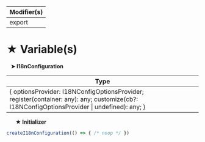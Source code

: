 | Modifier(s)                            |
|----------------------------------------|
| export |

# &#9733; Variable(s)

&nbsp;&nbsp; **&#10148; I18nConfiguration**

| Type                        |
|-----------------------------|
| { optionsProvider: I18NConfigOptionsProvider; register(container: any): any; customize(cb?: I18NConfigOptionsProvider &#124; undefined): any; } |

&nbsp;&nbsp;&nbsp;&nbsp;&nbsp; **&#9733; Initializer**

```ts
createI18nConfiguration(() => { /* noop */ })
```
